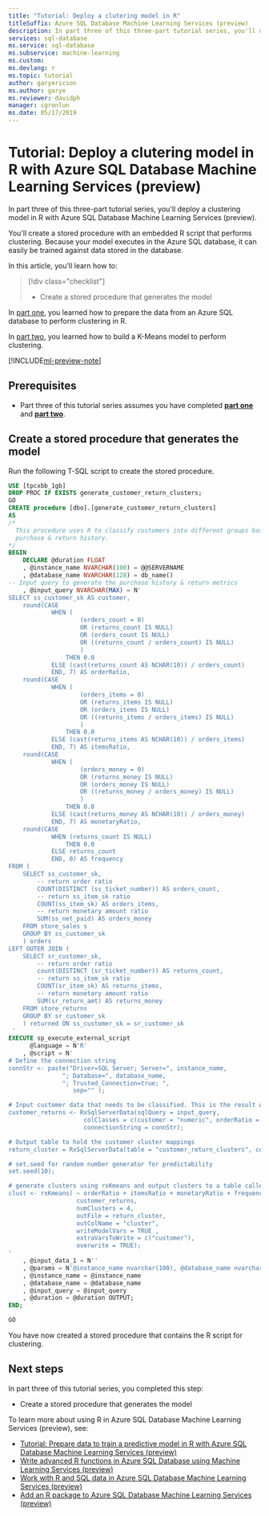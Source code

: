 ```yaml
---
title: "Tutorial: Deploy a clutering model in R"
titleSuffix: Azure SQL Database Machine Learning Services (preview)
description: In part three of this three-part tutorial series, you'll deploy a clustering model in R with Azure SQL Database Machine Learning Services (preview).
services: sql-database
ms.service: sql-database
ms.subservice: machine-learning
ms.custom:
ms.devlang: r
ms.topic: tutorial
author: garyericson
ms.author: garye
ms.reviewer: davidph
manager: cgronlun
ms.date: 05/17/2019
---
```


# Tutorial: Deploy a clutering model in R with Azure SQL Database Machine Learning Services (preview)

In part three of this three-part tutorial series, you'll deploy a clustering model in R with Azure SQL Database Machine Learning Services (preview).

You'll create a stored procedure with an embedded R script that performs clustering. Because your model executes in the Azure SQL database, it can easily be trained against data stored in the database.

In this article, you'll learn how to:

> [!div class="checklist"]
> * Create a stored procedure that generates the model

In [part one](sql-database-tutorial-clustering-model-prepare-data.md), you learned how to prepare the data from an Azure SQL database to perform clustering in R.

In [part two](sql-database-tutorial-clustering-model-build.md), you learned how to build a K-Means model to perform clustering.

[!INCLUDE[ml-preview-note](../../includes/sql-database-ml-preview-note.md)]

## Prerequisites

* Part three of this tutorial series assumes you have completed [**part one**](sql-database-tutorial-clustering-model-prepare-data.md) and [**part two**](sql-database-tutorial-clustering-model-build-compare.md).

## Create a stored procedure that generates the model

Run the following T-SQL script to create the stored procedure.

```sql
USE [tpcxbb_1gb]
DROP PROC IF EXISTS generate_customer_return_clusters;
GO
CREATE procedure [dbo].[generate_customer_return_clusters]
AS
/*
  This procedure uses R to classify customers into different groups based on their
  purchase & return history.
*/
BEGIN
	DECLARE @duration FLOAT
	, @instance_name NVARCHAR(100) = @@SERVERNAME
	, @database_name NVARCHAR(128) = db_name()
-- Input query to generate the purchase history & return metrics
	, @input_query NVARCHAR(MAX) = N'
SELECT ss_customer_sk AS customer,
    round(CASE 
            WHEN (
                    (orders_count = 0)
                    OR (returns_count IS NULL)
                    OR (orders_count IS NULL)
                    OR ((returns_count / orders_count) IS NULL)
                    )
                THEN 0.0
            ELSE (cast(returns_count AS NCHAR(10)) / orders_count)
            END, 7) AS orderRatio,
    round(CASE 
            WHEN (
                    (orders_items = 0)
                    OR (returns_items IS NULL)
                    OR (orders_items IS NULL)
                    OR ((returns_items / orders_items) IS NULL)
                    )
                THEN 0.0
            ELSE (cast(returns_items AS NCHAR(10)) / orders_items)
            END, 7) AS itemsRatio,
    round(CASE 
            WHEN (
                    (orders_money = 0)
                    OR (returns_money IS NULL)
                    OR (orders_money IS NULL)
                    OR ((returns_money / orders_money) IS NULL)
                    )
                THEN 0.0
            ELSE (cast(returns_money AS NCHAR(10)) / orders_money)
            END, 7) AS monetaryRatio,
    round(CASE 
            WHEN (returns_count IS NULL)
                THEN 0.0
            ELSE returns_count
            END, 0) AS frequency
FROM (
    SELECT ss_customer_sk,
        -- return order ratio
        COUNT(DISTINCT (ss_ticket_number)) AS orders_count,
        -- return ss_item_sk ratio
        COUNT(ss_item_sk) AS orders_items,
        -- return monetary amount ratio
        SUM(ss_net_paid) AS orders_money
    FROM store_sales s
    GROUP BY ss_customer_sk
    ) orders
LEFT OUTER JOIN (
    SELECT sr_customer_sk,
        -- return order ratio
        count(DISTINCT (sr_ticket_number)) AS returns_count,
        -- return ss_item_sk ratio
        COUNT(sr_item_sk) AS returns_items,
        -- return monetary amount ratio
        SUM(sr_return_amt) AS returns_money
    FROM store_returns
    GROUP BY sr_customer_sk
    ) returned ON ss_customer_sk = sr_customer_sk
 '
EXECUTE sp_execute_external_script
      @language = N'R'
    , @script = N'
# Define the connection string
connStr <- paste("Driver=SQL Server; Server=", instance_name,
               "; Database=", database_name,
               "; Trusted_Connection=true; ",
                  sep="" );

# Input customer data that needs to be classified. This is the result we get from our query
customer_returns <- RxSqlServerData(sqlQuery = input_query,
                     colClasses = c(customer = "numeric", orderRatio = "numeric", itemsRatio = "numeric", monetaryRatio = "numeric", frequency = "numeric"),
                     connectionString = connStr);

# Output table to hold the customer cluster mappings
return_cluster = RxSqlServerData(table = "customer_return_clusters", connectionString = connStr);

# set.seed for random number generator for predictability
set.seed(10);

# generate clusters using rxKmeans and output clusters to a table called "customer_return_clusters".
clust <- rxKmeans( ~ orderRatio + itemsRatio + monetaryRatio + frequency,
                   customer_returns,
                   numClusters = 4,
                   outFile = return_cluster,
                   outColName = "cluster",
                   writeModelVars = TRUE ,
                   extraVarsToWrite = c("customer"),
                   overwrite = TRUE);
'
    , @input_data_1 = N''
    , @params = N'@instance_name nvarchar(100), @database_name nvarchar(128), @input_query nvarchar(max), @duration float OUTPUT'
    , @instance_name = @instance_name
    , @database_name = @database_name
    , @input_query = @input_query
    , @duration = @duration OUTPUT;
END;

GO
```

You have now created a stored procedure that contains the R script for clustering.

## Next steps

In part three of this tutorial series, you completed this step:

* Create a stored procedure that generates the model

To learn more about using R in Azure SQL Database Machine Learning Services (preview), see:

* [Tutorial: Prepare data to train a predictive model in R with Azure SQL Database Machine Learning Services (preview)](sql-database-tutorial-predictive-model-prepare-data.md)
* [Write advanced R functions in Azure SQL Database using Machine Learning Services (preview)](sql-database-machine-learning-services-functions.md)
* [Work with R and SQL data in Azure SQL Database Machine Learning Services (preview)](sql-database-machine-learning-services-data-issues.md)
* [Add an R package to Azure SQL Database Machine Learning Services (preview)](sql-database-machine-learning-services-add-r-packages.md)
